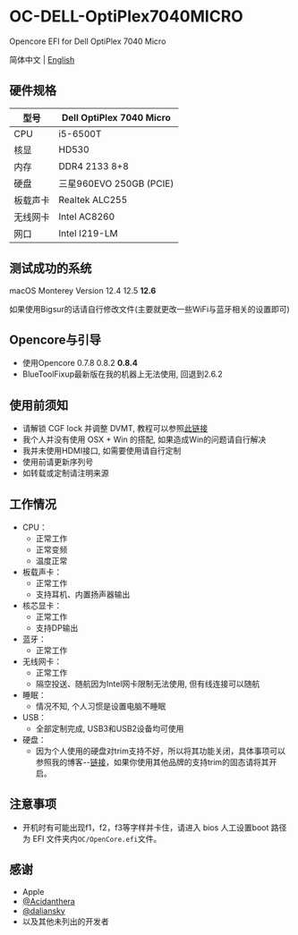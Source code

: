 # OC-DELL-OptiPlex7040MICRO
Opencore EFI for Dell OptiPlex 7040 Micro

简体中文 | [English](/.github/README-en.md)
## 硬件规格
| 型号    | Dell OptiPlex 7040 Micro |
|----------|-------------------------|
| CPU      | i5-6500T                |
| 核显     | HD530                   |
| 内存     | DDR4 2133 8+8           |
| 硬盘     | 三星960EVO 250GB (PCIE) |
| 板载声卡 | Realtek ALC255          |
| 无线网卡 | Intel AC8260            |
| 网口     | Intel I219-LM           |

## 测试成功的系统

macOS Monterey Version 12.4 12.5 **12.6**

如果使用Bigsur的话请自行修改文件(主要就更改一些WiFi与蓝牙相关的设置即可)

## Opencore与引导

- 使用Opencore 0.7.8 0.8.2 **0.8.4**
- BlueToolFixup最新版在我的机器上无法使用, 回退到2.6.2

## 使用前须知

- 请解锁 CGF lock 并调整 DVMT, 教程可以参照[此链接](https://github.com/optiplex-osx/Dell-OptiPlex-7040-Clover-EFI%0A)
- 我个人并没有使用 OSX + Win 的搭配, 如果造成Win的问题请自行解决
- 我并未使用HDMI接口, 如需要使用请自行定制
- 使用前请更新序列号
- 如转载或定制请注明来源

## 工作情况

- CPU：
    - 正常工作
    - 正常变频
    - 温度正常
- 板载声卡：
    - 正常工作
    - 支持耳机、内置扬声器输出
- 核芯显卡：
    - 正常工作
    - 支持DP输出
- 蓝牙：
    - 正常工作
- 无线网卡：
    - 正常工作
    - 隔空投送、随航因为Intel网卡限制无法使用, 但有线连接可以随航
- 睡眠：
    - 情况不知, 个人习惯是设置电脑不睡眠
- USB：
    - 全部定制完成, USB3和USB2设备均可使用
- 硬盘：
    - 因为个人使用的硬盘对trim支持不好，所以将其功能关闭，具体事项可以参照我的博客--[链接](https://www.yuko233.top/2022/07/21/%e9%83%a8%e5%88%86%e4%b8%89%e6%98%9fnvme%e5%9b%ba%e6%80%81%e5%9c%a8opencore%e4%b8%8b%e7%9a%84trim%e9%97%ae%e9%a2%98%e8%a7%a3%e5%86%b3/)，如果你使用其他品牌的支持trim的固态请将其开启。

## 注意事项
- 开机时有可能出现f1，f2，f3等字样并卡住，请进入 bios 人工设置boot 路径为 EFI 文件夹内`OC/OpenCore.efi`文件。

## 感谢

- Apple
- [@Acidanthera](https://github.com/acidanthera)
- [@daliansky](https://github.com/daliansky)
- 以及其他未列出的开发者
